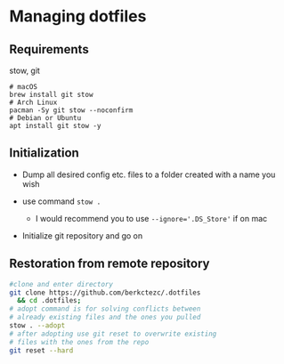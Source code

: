 # Managing dotfiles

## Requirements

stow, git

```shell
# macOS
brew install git stow
# Arch Linux
pacman -Sy git stow --noconfirm
# Debian or Ubuntu
apt install git stow -y
```

## Initialization

- Dump all desired config etc. files to a folder created with a name you wish

- use command `stow .`

  - I would recommend you to use `--ignore='.DS_Store'` if on mac

- Initialize git repository and go on

## Restoration from remote repository

```bash
#clone and enter directory
git clone https://github.com/berkctezc/.dotfiles
  && cd .dotfiles;
# adopt command is for solving conflicts between
# already existing files and the ones you pulled
stow . --adopt
# after adopting use git reset to overwrite existing
# files with the ones from the repo
git reset --hard
```
